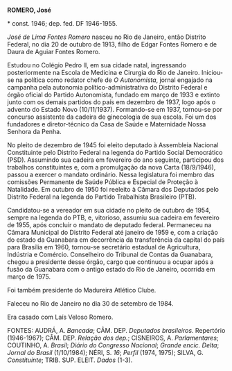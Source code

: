 **ROMERO, José**

\* const. 1946; dep. fed. DF 1946-1955.

*José de Lima Fontes Romero* nasceu no Rio de Janeiro, então Distrito
Federal, no dia 20 de outubro de 1913, filho de Edgar Fontes Romero e de
Daura de Aguiar Fontes Romero.

Estudou no Colégio Pedro II, em sua cidade natal, ingressando
posteriormente na Escola de Medicina e Cirurgia do Rio de Janeiro.
Iniciou-se na política como redator chefe de *O Autonomista*, jornal
engajado na campanha pela autonomia político-administrativa do Distrito
Federal e órgão oficial do Partido Autonomista, fundado em março de 1933
e extinto junto com os demais partidos do país em dezembro de 1937, logo
após o advento do Estado Novo (10/11/1937). Formando-se em 1937,
tornou-se por concurso assistente da cadeira de ginecologia de sua
escola. Foi um dos fundadores e diretor-técnico da Casa de Saúde e
Maternidade Nossa Senhora da Penha.

No pleito de dezembro de 1945 foi eleito deputado à Assembleia Nacional
Constituinte pelo Distrito Federal na legenda do Partido Social
Democrático (PSD). Assumindo sua cadeira em fevereiro do ano seguinte,
participou dos trabalhos constituintes e, com a promulgação da nova
Carta (18/9/1946), passou a exercer o mandato ordinário. Nessa
legislatura foi membro das comissões Permanente de Saúde Pública e
Especial de Proteção à Natalidade. Em outubro de 1950 foi reeleito à
Câmara dos Deputados pelo Distrito Federal na legenda do Partido
Trabalhista Brasileiro (PTB).

Candidatou-se a vereador em sua cidade no pleito de outubro de 1954,
sempre na legenda do PTB, e, vitorioso, assumiu sua cadeira em fevereiro
de 1955, após concluir o mandato de deputado federal. Permaneceu na
Câmara Municipal do Distrito Federal até janeiro de 1959 e, com a
criação do estado da Guanabara em decorrência da transferência da
capital do país para Brasília em 1960, tornou-se secretário estadual de
Agricultura, Indústria e Comércio. Conselheiro do Tribunal de Contas da
Guanabara, chegou a presidente desse órgão, cargo que continuou a ocupar
após a fusão da Guanabara com o antigo estado do Rio de Janeiro,
ocorrida em março de 1975.

Foi também presidente do Madureira Atlético Clube.

Faleceu no Rio de Janeiro no dia 30 de setembro de 1984.

Era casado com Laís Veloso Romero.

FONTES: AUDRÁ, A. *Bancada*; CÂM. DEP. *Deputados brasileiros*.
Repertório (1946-1967); CÂM. DEP. *Relação dos dep.*; CISNEIROS, A.
*Parlamentares*; COUTINHO, A. *Brasil*; *Diário do Congresso Nacional*;
*Grande encic. Delta*; *Jornal do Brasil* (1/10/1984); NÉRI, S. *16*;
*Perfil* (1974, 1975); SILVA, G. *Constituinte*; TRIB. SUP. ELEIT.
*Dados* (1-3).
